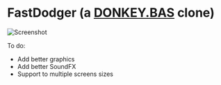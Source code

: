 # FastDodger (a [DONKEY.BAS](https://en.wikipedia.org/wiki/DONKEY.BAS) clone)

![Screenshot](http://i.imgur.com/RM7mc03.png)

To do:
- Add better graphics
- Add better SoundFX
- Support to multiple screens sizes
